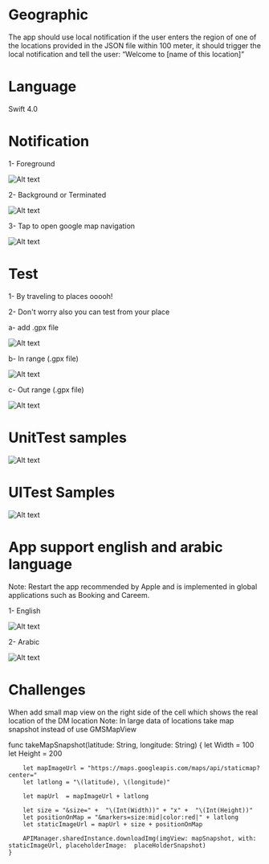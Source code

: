 # Geographic
The app should use local notification if the user enters the region of one of the locations provided in the JSON file within 100 meter, it should trigger the local notification and tell the user: “Welcome to [name of this location]”

# Language

Swift 4.0

# Notification

1- Foreground

![Alt text](https://s9.postimg.org/eqahttu2n/Whats_App_Image_2018-02-11_at_3.14.47_AM_1.jpg?raw=true "Foreground")

2- Background or Terminated

![Alt text](https://s9.postimg.org/4g82ulbwv/Whats_App_Image_2018-02-11_at_3.14.47_AM.jpg?raw=true "Terminated")

3- Tap to open google map navigation

![Alt text](https://s13.postimg.org/xe2x49us7/Whats_App_Image_2018-02-11_at_7.16.36_AM.jpg?raw=true "Terminated")

# Test 

1- By traveling to places ooooh!

2- Don't worry also you can test from your place

a- add .gpx file

![Alt text](https://s13.postimg.org/kiuxhi03b/Screen_Shot_2018-02-11_at_8.40.56_AM.png?raw=true "In Rang")

b- In range (.gpx file)

![Alt text](https://s9.postimg.org/pnbtilw9r/Screen_Shot_2018-02-11_at_1.23.55_AM.png?raw=true "In Rang")

c- Out range (.gpx file)

![Alt text](https://s9.postimg.org/b44oh6vf3/Screen_Shot_2018-02-11_at_1.25.47_AM.png?raw=true "Out Rang")


# UnitTest samples

![Alt text](https://s9.postimg.org/yv41z9t1b/Screen_Shot_2018-02-11_at_1.21.30_AM.png?raw=true "Out Rang")

# UITest Samples

![Alt text](https://s13.postimg.org/etg2jiyif/Screen_Shot_2018-02-13_at_11.02.45_AM.png?raw=true "Out Rang")


# App support english and arabic language

Note: Restart the app recommended by Apple and is implemented in global applications such as Booking and Careem.


1- English

![Alt text](https://s9.postimg.org/a4edliy9r/Whats_App_Image_2018-02-11_at_3.19.03_AM.jpg?raw=true "Terminated")

2- Arabic

![Alt text](https://s9.postimg.org/knedamo27/Whats_App_Image_2018-02-11_at_2.14.42_AM_2.jpg?raw=true "Terminated")


# Challenges

When add small map view on the right side of the cell which shows the real location of the DM location
Note: In large data of locations take map snapshot instead of use GMSMapView


func takeMapSnapshot(latitude: String, longitude: String)  {
        let Width = 100
        let Height = 200
        
        let mapImageUrl = "https://maps.googleapis.com/maps/api/staticmap?center="
        let latlong = "\(latitude), \(longitude)"
        
        let mapUrl  = mapImageUrl + latlong
        
        let size = "&size=" +  "\(Int(Width))" + "x" +  "\(Int(Height))"
        let positionOnMap = "&markers=size:mid|color:red|" + latlong
        let staticImageUrl = mapUrl + size + positionOnMap
        
        APIManager.sharedInstance.downloadImg(imgView: mapSnapshot, with: staticImageUrl, placeholderImage:  placeHolderSnapshot)
    }


